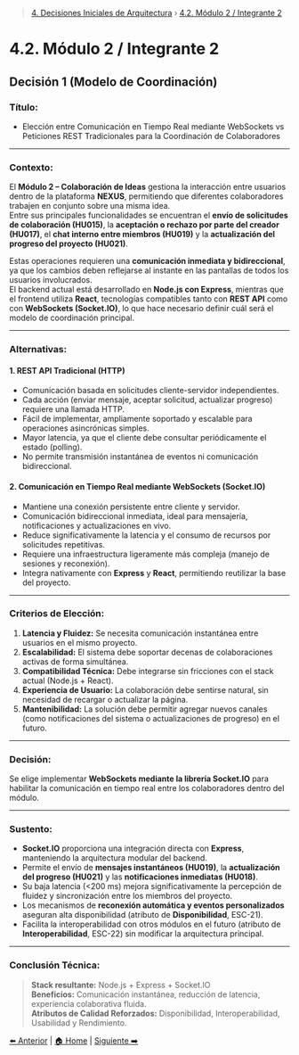 > [4. Decisiones Iniciales de Arquitectura](../4.md) › [4.2. Módulo 2 / Integrante 2](4.2.md)

# 4.2. Módulo 2 / Integrante 2

## Decisión 1 (Modelo de Coordinación)

### Título:
- Elección entre Comunicación en Tiempo Real mediante WebSockets vs Peticiones REST Tradicionales para la Coordinación de Colaboradores

---

### Contexto:

El **Módulo 2 – Colaboración de Ideas** gestiona la interacción entre usuarios dentro de la plataforma **NEXUS**, permitiendo que diferentes colaboradores trabajen en conjunto sobre una misma idea.  
Entre sus principales funcionalidades se encuentran el **envío de solicitudes de colaboración (HU015)**, la **aceptación o rechazo por parte del creador (HU017)**, el **chat interno entre miembros (HU019)** y la **actualización del progreso del proyecto (HU021)**.  

Estas operaciones requieren una **comunicación inmediata y bidireccional**, ya que los cambios deben reflejarse al instante en las pantallas de todos los usuarios involucrados.  
El backend actual está desarrollado en **Node.js con Express**, mientras que el frontend utiliza **React**, tecnologías compatibles tanto con **REST API** como con **WebSockets (Socket.IO)**, lo que hace necesario definir cuál será el modelo de coordinación principal.

---

### Alternativas:

#### 1. REST API Tradicional (HTTP)
- Comunicación basada en solicitudes cliente-servidor independientes.  
- Cada acción (enviar mensaje, aceptar solicitud, actualizar progreso) requiere una llamada HTTP.  
- Fácil de implementar, ampliamente soportado y escalable para operaciones asincrónicas simples.  
- Mayor latencia, ya que el cliente debe consultar periódicamente el estado (polling).  
- No permite transmisión instantánea de eventos ni comunicación bidireccional.

#### 2. Comunicación en Tiempo Real mediante WebSockets (Socket.IO)
- Mantiene una conexión persistente entre cliente y servidor.  
- Comunicación bidireccional inmediata, ideal para mensajería, notificaciones y actualizaciones en vivo.  
- Reduce significativamente la latencia y el consumo de recursos por solicitudes repetitivas.  
- Requiere una infraestructura ligeramente más compleja (manejo de sesiones y reconexión).  
- Integra nativamente con **Express** y **React**, permitiendo reutilizar la base del proyecto.

---

### Criterios de Elección:
1. **Latencia y Fluidez:** Se necesita comunicación instantánea entre usuarios en el mismo proyecto.  
2. **Escalabilidad:** El sistema debe soportar decenas de colaboraciones activas de forma simultánea.  
3. **Compatibilidad Técnica:** Debe integrarse sin fricciones con el stack actual (Node.js + React).  
4. **Experiencia de Usuario:** La colaboración debe sentirse natural, sin necesidad de recargar o actualizar la página.  
5. **Mantenibilidad:** La solución debe permitir agregar nuevos canales (como notificaciones del sistema o actualizaciones de progreso) en el futuro.

---

### Decisión:
Se elige implementar **WebSockets mediante la librería Socket.IO** para habilitar la comunicación en tiempo real entre los colaboradores dentro del módulo.

---

### Sustento:
- **Socket.IO** proporciona una integración directa con **Express**, manteniendo la arquitectura modular del backend.  
- Permite el envío de **mensajes instantáneos (HU019)**, la **actualización del progreso (HU021)** y las **notificaciones inmediatas (HU018)**.  
- Su baja latencia (<200 ms) mejora significativamente la percepción de fluidez y sincronización entre los miembros del proyecto.  
- Los mecanismos de **reconexión automática y eventos personalizados** aseguran alta disponibilidad (atributo de **Disponibilidad**, ESC-21).  
- Facilita la interoperabilidad con otros módulos en el futuro (atributo de **Interoperabilidad**, ESC-22) sin modificar la arquitectura principal.  

---

### Conclusión Técnica:
> **Stack resultante:** Node.js + Express + Socket.IO  
> **Beneficios:** Comunicación instantánea, reducción de latencia, experiencia colaborativa fluida.  
> **Atributos de Calidad Reforzados:** Disponibilidad, Interoperabilidad, Usabilidad y Rendimiento.



[⬅️ Anterior](../4.1/4.1.md) | [🏠 Home](../../README.md) | [Siguiente ➡️](../4.3/4.3.md)
